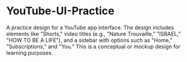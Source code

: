 # YouTube-UI-Practice
A practice design for a YouTube app interface. The design includes elements like "Shorts," video titles (e.g., "Nature Trouvaille," "ISRAEL," "HOW TO BE A LIFE"), and a sidebar with options such as "Home," "Subscriptions," and "You." This is a conceptual or mockup design for learning purposes.
